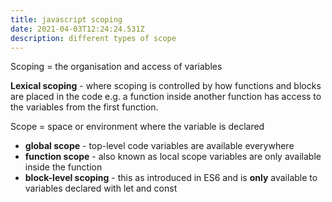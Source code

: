 ```yaml
---
title: javascript scoping
date: 2021-04-03T12:24:24.531Z
description: different types of scope
---
```

<!-- While working on my way through my [complete js course](https://www.udemy.com/course/the-complete-javascript-course/) there has been a few videos on how javascript works behind the scenes.-->

Scoping = the organisation and access of variables

**Lexical scoping** - where scoping is controlled by how functions and blocks are placed in the code e.g. a function inside another function has access to the variables from the first function. 

Scope = space or environment where the variable is declared

- **global scope** - top-level code variables are available everywhere
- **function scope** - also known as local scope variables are only available inside the function
- **block-level scoping** - this as introduced in ES6 and is **only** available to variables declared with let and const